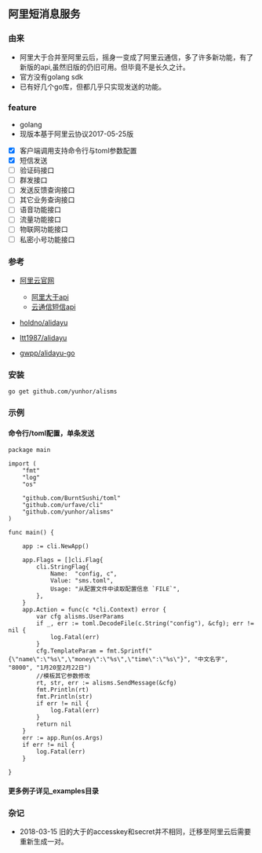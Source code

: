 ## 阿里短消息服务

### 由来

   - 阿里大于合并至阿里云后，摇身一变成了阿里云通信，多了许多新功能，有了新版的api,虽然旧版的仍旧可用。但毕竟不是长久之计。  
   - 官方没有golang sdk
   - 已有好几个go库，但都几乎只实现发送的功能。

### feature
   - golang
   - 现版本基于阿里云协议2017-05-25版
   - [x] 客户端调用支持命令行与toml参数配置
   - [x] 短信发送
   - [ ] 验证码接口   
   - [ ] 群发接口
   - [ ] 发送反馈查询接口
   - [ ] 其它业务查询接口
   - [ ] 语音功能接口
   - [ ] 流量功能接口
   - [ ] 物联网功能接口
   - [ ] 私密小号功能接口

### 参考
 
   - [阿里云官网](https://dayu.aliyun.com/?spm=a3142.10677814.0.0.23716ebcliNC2w)

     - [阿里大于api](http://open.taobao.com/doc2/apiDetail.htm?spm=0.0.0.0.bkKKhG&apiId=25450)
     - [云通信短信api](https://help.aliyun.com/document_detail/56189.html?spm=a2c4g.11186623.6.580.bDKh92)

   - [holdno/alidayu](https://github.com/holdno/alidayu)
   - [ltt1987/alidayu](https://github.com/ltt1987/alidayu)
   - [gwpp/alidayu-go](https://github.com/gwpp/alidayu-go)

### 安装

    go get github.com/yunhor/alisms

### 示例
#### 命令行/toml配置，单条发送

```
package main

import (
	"fmt"
	"log"
	"os"

	"github.com/BurntSushi/toml"
	"github.com/urfave/cli"
	"github.com/yunhor/alisms"
)

func main() {

	app := cli.NewApp()

	app.Flags = []cli.Flag{
		cli.StringFlag{
			Name:  "config, c",
			Value: "sms.toml",
			Usage: "从配置文件中读取配置信息 `FILE`",
		},
	}
	app.Action = func(c *cli.Context) error {
		var cfg alisms.UserParams
		if _, err := toml.DecodeFile(c.String("config"), &cfg); err != nil {
			log.Fatal(err)
		}
		cfg.TemplateParam = fmt.Sprintf("{\"name\":\"%s\",\"money\":\"%s\",\"time\":\"%s\"}", "中文名字", "8000", "1月20至2月22日")
		//模板其它参数修改
		rt, str, err := alisms.SendMessage(&cfg)
		fmt.Println(rt)
		fmt.Println(str)
		if err != nil {
			log.Fatal(err)
		}
		return nil
	}
	err := app.Run(os.Args)
	if err != nil {
		log.Fatal(err)
	}

}
```
#### 更多例子详见_examples目录

### 杂记

- 2018-03-15 旧的大于的accesskey和secret并不相同，迁移至阿里云后需要重新生成一对。